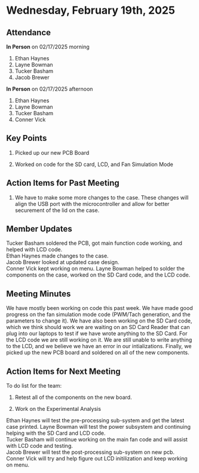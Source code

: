 # Wednesday, February 19th, 2025

## Attendance
**In Person** on 02/17/2025 morning
1. Ethan Haynes
2. Layne Bowman
3. Tucker Basham
4. Jacob Brewer

**In Person** on 02/17/2025 afternoon
1. Ethan Haynes
2. Layne Bowman
3. Tucker Basham
4. Conner Vick

## Key Points
1. Picked up our new PCB Board

2. Worked on code for the SD card, LCD, and Fan Simulation Mode


## Action Items for Past Meeting
1. We have to make some more changes to the case. These changes will align the USB port with the microcontroller and allow for better securement of the lid on the case.

## Member Updates

Tucker Basham soldered the PCB, got main function code working, and helped with LCD code.  
Ethan Haynes made changes to the case.  
Jacob Brewer looked at updated case design.  
Conner Vick kept working on menu.
Layne Bowman helped to solder the components on the case, worked on the SD Card code, and the LCD code.   

## Meeting Minutes
We have mostly been working on code this past week. We have made good progress on the fan simulation mode code (PWM/Tach generation, and the parameters to change it). We have also been working on the SD Card code, which we think should work we are waiting on an SD Card Reader that can plug into our laptops to test if we have wrote anything to the SD Card. For the LCD code we are still working on it. We are still unable to write anything to the LCD, and we believe we have an error in our intializations. Finally, we picked up the new PCB board and soldered on all of the new components.

## Action Items for Next Meeting
To do list for the team:  
1. Retest all of the components on the new board.

2. Work on the Experimental Analysis

Ethan Haynes will test the pre-processing sub-system and get the latest case printed. 
Layne Bowman will test the power subsystem and continuing helping with the SD Card and LCD code.  
Tucker Basham will continue working on the main fan code and will assist with LCD code and testing.  
Jacob Brewer will test the post-processing sub-system on new pcb.  
Conner Vick  will try and help figure out LCD initilization and keep working on menu.

